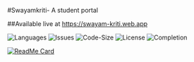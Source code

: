 #Swayamkriti- A student portal

##Available live at https://swayam-kriti.web.app

![Languages](https://img.shields.io/github/languages/count/ashu2305/swayamkriti-frontend?style=plastic)
![Issues](https://img.shields.io/github/issues/ashu2305/swayamkriti-frontend?style=plastic)
![Code-Size](https://img.shields.io/github/languages/code-size/ashu2305/swayamkriti-frontend?style=plastic)
![License](https://img.shields.io/badge/license-MIT-purple?style=plastic)
![Completion](https://img.shields.io/badge/Project%20Phase-completed-blue?style=plastic)


[![ReadMe Card](https://github-readme-stats.vercel.app/api/pin/?username=ashu_2305&repo=swayamkriti-frontend&show_icons=true&theme=radical)](https://github.com/anuraghazra/github-readme-stats)
